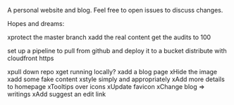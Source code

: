 A personal website and blog. Feel free to open issues to discuss changes.

Hopes and dreams:

xprotect the master branch
xadd the real content
get the audits to 100

set up a pipeline to pull from github and deploy it to a bucket
distribute with cloudfront
https

xpull down repo
xget running locally? 
xadd a blog page
xHide the image
xadd some fake content
xstyle simply and appropriately
xAdd more details to homepage
xTooltips over icons
xUpdate favicon
xChange blog => writings
xAdd suggest an edit link
